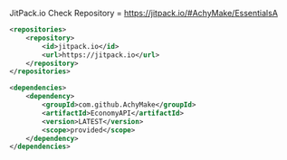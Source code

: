 JitPack.io Check Repository = https://jitpack.io/#AchyMake/EssentialsA
```xml
<repositories>
    <repository>
        <id>jitpack.io</id>
        <url>https://jitpack.io</url>
    </repository>
</repositories>

<dependencies>
    <dependency>
        <groupId>com.github.AchyMake</groupId>
        <artifactId>EconomyAPI</artifactId>
        <version>LATEST</version>
        <scope>provided</scope>
    </dependency>
</dependencies>
```